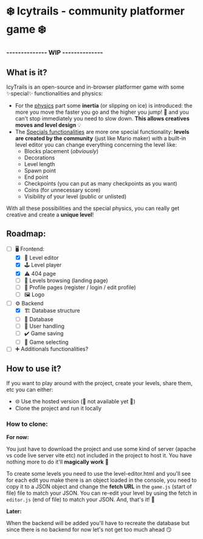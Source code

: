 # ❄️ Icytrails - community platformer game ❄️
### -------------- WIP --------------
## What is it?
IcyTrails is an open-source and in-browser platformer game with some ✨special✨ functionalities and physics: 
- For the <u>physics</u> part some **inertia** (or slipping on ice) is introduced: the more you move the faster you go and the higher you jump! 💨 and you can't stop immediately you need to slow down. **This allows creatives moves and level design** 💡
- The <u>Specials functionalities</u> are more one special functionality: **levels are created by the community** (just like Mario maker) with a built-in level editor you can change everything  concerning the level like:
  - Blocks placement (*obviously*)
  - Decorations
  - Level length
  - Spawn point
  - End point
  - Checkpoints (you can put as many checkpoints as you want)
  - Coins (for unnecessary  score)
  - Visibility of your level (public or unlisted)

With all these possibilities and the special physics, you can really get creative and create a **unique level**!
## Roadmap:
- [ ] 🖥️ Frontend: 
  - [x] 🔧 Level editor
  - [x] 🕹️ Level player
  - [x] ⚠️ 404 page
  - [ ] 🔎 Levels browsing (landing page)
  - [ ] 👤 Profile pages (register / login / edit profile)
  - [ ] 🖼️ Logo
- [ ] ⚙️ Backend
  - [x] 🏗️ Database structure
  - [ ] 📜 Database
  - [ ] 👤 User handling
  - [ ] ✔️ Game saving
  - [ ] 🎯 Game selecting
- [ ] ➕ Additionals functionalities?

## How to use it?
If you want to play around with the project, create your levels, share them, etc you can either:
- 🌐 Use the hosted version (🚧 not available yet 🚧)
- Clone the project and run it locally

### How to clone:
**For now:**

You just have to download the project and use some kind of server (apache vs code live server vite etc) not included in the project to host it. You have nothing more to do it'll **magically work** 🥳

To create some levels you need to use the level-editor.html and you'll see for each edit you make there is an object loaded in the console, you need to copy it to a JSON object and change the **fetch URL** in the `game.js` (start of file) file to match your JSON. You can re-edit your level by using the fetch in `editor.js` (end of file) to match your JSON. And, that's it! 🎉

**Later:**

When the backend will be added you'll have to recreate the database but since there is no backend for now let's not get too much ahead 😏